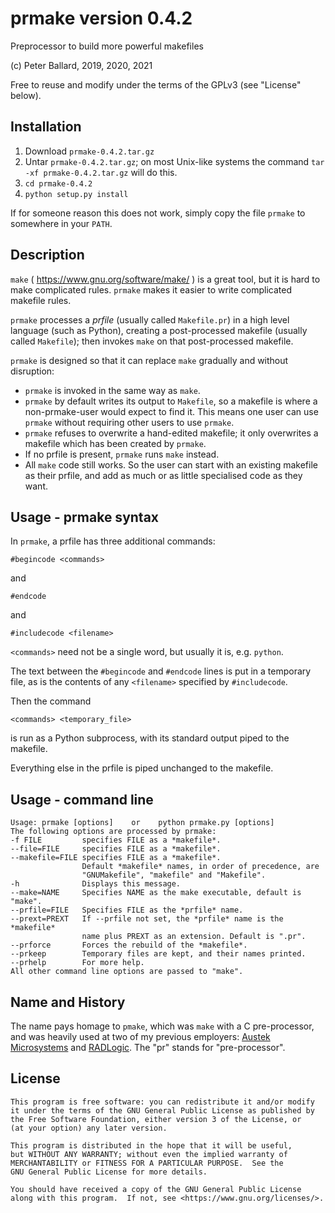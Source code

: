 # prmake version 0.4.2
Preprocessor to build more powerful makefiles

(c) Peter Ballard, 2019, 2020, 2021

Free to reuse and modify under the terms of the GPLv3 (see "License" below).

Installation
------------
1. Download `prmake-0.4.2.tar.gz`
2. Untar `prmake-0.4.2.tar.gz`; on most Unix-like systems the command `tar -xf prmake-0.4.2.tar.gz` will do this.
3. `cd prmake-0.4.2`
4. `python setup.py install`

If for someone reason this does not work, simply copy the file `prmake` to somewhere in your `PATH`.

Description
-----------
`make` ( https://www.gnu.org/software/make/ ) is a great tool, but it is hard to make complicated rules.
`prmake` makes it easier to write complicated makefile rules.

`prmake` processes a *prfile* (usually called `Makefile.pr`)
in a high level language (such as Python),
creating a post-processed makefile (usually called `Makefile`);
then invokes `make` on that post-processed makefile.

`prmake` is designed so that it can replace `make` gradually and without disruption:
- `prmake` is invoked in the same way as `make`.
- `prmake` by default writes its output to `Makefile`,
  so a makefile is where a non-prmake-user would expect to find it.
  This means one user can use `prmake` without requiring other users to use `prmake`.
- `prmake` refuses to overwrite a hand-edited makefile;
  it only overwrites a makefile which has been created by `prmake`.
- If no prfile is present, `prmake` runs `make` instead.
- All `make` code still works. So the user can start with an existing makefile as their prfile,
  and add as much or as little specialised code as they want.

Usage - prmake syntax
---------------------
In `prmake`, a prfile has three additional commands:

    #begincode <commands>

and

    #endcode

and

    #includecode <filename>

`<commands>` need not be a single word, but usually it is, e.g. `python`.

The text between the `#begincode` and `#endcode` lines is put in a temporary file,
as is the contents of any `<filename>` specified by `#includecode`.

Then the command

    <commands> <temporary_file>

is run as a Python subprocess,
with its standard output piped to the makefile.

Everything else in the prfile is piped unchanged to the makefile.

Usage - command line
--------------------

    Usage: prmake [options]    or    python prmake.py [options]
    The following options are processed by prmake:
    -f FILE         specifies FILE as a *makefile*.
    --file=FILE     specifies FILE as a *makefile*.
    --makefile=FILE specifies FILE as a *makefile*.
                    Default *makefile* names, in order of precedence, are
                    "GNUMakefile", "makefile" and "Makefile".
    -h              Displays this message.
    --make=NAME     Specifies NAME as the make executable, default is "make".
    --prfile=FILE   Specifies FILE as the *prfile* name.
    --prext=PREXT   If --prfile not set, the *prfile* name is the *makefile*
                    name plus PREXT as an extension. Default is ".pr".
    --prforce       Forces the rebuild of the *makefile*.
    --prkeep        Temporary files are kept, and their names printed.
    --prhelp        For more help.
    All other command line options are passed to "make".

Name and History
----------------
The name pays homage to `pmake`, which was `make` with a C pre-processor,
and was heavily used at two of my previous employers:
[Austek Microsystems](https://en.wikipedia.org/wiki/Austek_Microsystems)
and [RADLogic](https://www.radlogic.com.au/).
The "pr" stands for "pre-processor".

License
-------
    This program is free software: you can redistribute it and/or modify
    it under the terms of the GNU General Public License as published by
    the Free Software Foundation, either version 3 of the License, or
    (at your option) any later version.

    This program is distributed in the hope that it will be useful,
    but WITHOUT ANY WARRANTY; without even the implied warranty of
    MERCHANTABILITY or FITNESS FOR A PARTICULAR PURPOSE.  See the
    GNU General Public License for more details.

    You should have received a copy of the GNU General Public License
    along with this program.  If not, see <https://www.gnu.org/licenses/>.

